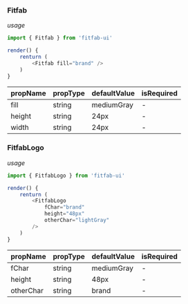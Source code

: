 ### Fitfab

_usage_

```JavaScript
import { Fitfab } from 'fitfab-ui'

render() {
    renturn (
        <Fitfab fill="brand" />
    )
}
```

| propName | propType | defaultValue | isRequired |
| -------- | :------- | :----------- | :--------- |
| fill     | string   | mediumGray   | -          |
| height   | string   | 24px         | -          |
| width    | string   | 24px         | -          |

### FitfabLogo

_usage_

```JavaScript
import { FitfabLogo } from 'fitfab-ui'

render() {
    renturn (
        <FitfabLogo
            fChar="brand"
            height="48px"
            otherChar="lightGray"
        />
    )
}
```

| propName  | propType | defaultValue | isRequired |
| --------- | :------- | :----------- | :--------- |
| fChar     | string   | mediumGray   | -          |
| height    | string   | 48px         | -          |
| otherChar | string   | brand        | -          |
